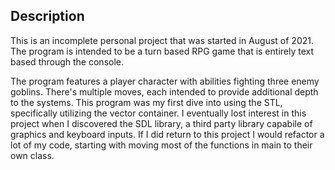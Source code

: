 ## Description

This is an incomplete personal project that was started in August of 2021. The program is intended to be a turn based RPG game that is entirely text based through the console.

The program features a player character with abilities fighting three enemy goblins. There's multiple moves, each intended to provide additional depth to the systems.
This program was my first dive into using the STL, specifically utilizing the vector container.
I eventually lost interest in this project when I discovered the SDL library, a third party library capabile of graphics and keyboard inputs. If I did return to this project I would refactor a lot of my code, starting with moving most of the functions in main to their own class.
